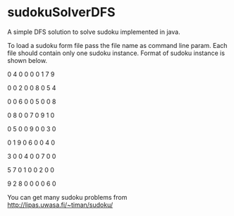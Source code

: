 # sudokuSolverDFS

A simple DFS solution to solve sudoku implemented in java.

To load a sudoku form file pass the file name as command line param.
Each file should contain only one sudoku instance.
Format of sudoku instance is shown below.

0 4 0 0 0 0 1 7 9

0 0 2 0 0 8 0 5 4

0 0 6 0 0 5 0 0 8

0 8 0 0 7 0 9 1 0

0 5 0 0 9 0 0 3 0

0 1 9 0 6 0 0 4 0

3 0 0 4 0 0 7 0 0

5 7 0 1 0 0 2 0 0

9 2 8 0 0 0 0 6 0

You can get many sudoku problems from http://lipas.uwasa.fi/~timan/sudoku/
